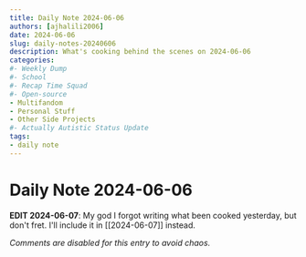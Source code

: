 ```yaml
---
title: Daily Note 2024-06-06
authors: [ajhalili2006]
date: 2024-06-06
slug: daily-notes-20240606
description: What's cooking behind the scenes on 2024-06-06
categories:
#- Weekly Dump
#- School
#- Recap Time Squad
#- Open-source
- Multifandom
- Personal Stuff
- Other Side Projects
#- Actually Autistic Status Update
tags:
- daily note
---
```


# Daily Note 2024-06-06

**EDIT 2024-06-07**: My god I forgot writing what been cooked yesterday, but don't fret. I'll include it in [[2024-06-07]] instead.

_Comments are disabled for this entry to avoid chaos._
